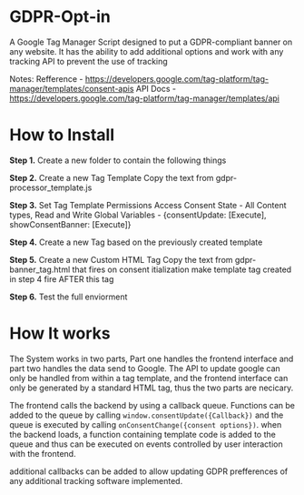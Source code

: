 # GDPR-Opt-in
A Google Tag Manager Script designed to put a GDPR-compliant banner on any website. It has the ability to add additional options and work with any tracking API to prevent the use of tracking

Notes:
Refference - https://developers.google.com/tag-platform/tag-manager/templates/consent-apis
API Docs - https://developers.google.com/tag-platform/tag-manager/templates/api


# How to Install
**Step 1.**
Create a new folder to contain the following things

**Step 2.**
Create a new Tag Template
Copy the text from gdpr-processor_template.js

**Step 3.**
Set Tag Template Permissions
Access Consent State - All Content types, Read and Write
Global Variables - {consentUpdate: [Execute], showConsentBanner: [Execute]}

**Step 4.**
Create a new Tag based on the previously created template

**Step 5.**
Create a new Custom HTML Tag
Copy the text from gdpr-banner_tag.html
that fires on consent itialization
make template tag created in step 4 fire AFTER this tag

**Step 6.**
Test the full enviorment

# How It works
The System works in two parts, Part one handles the frontend interface and part two handles the data send to Google. The API to update google can only be handled from within a tag template, and the frontend interface can only be generated by a standard HTML tag, thus the two parts are necicary.

The frontend calls the backend by using a callback queue. Functions can be added to the queue by calling `window.consentUpdate({Callback})` and the queue is executed by calling `onConsentChange({consent options})`. when the backend loads, a function containing template code is added to the queue and thus can be executed on events controlled by user interaction with the frontend. 

additional callbacks can be added to allow updating GDPR prefferences of any additional tracking software implemented.